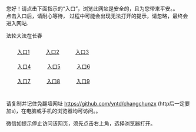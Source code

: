 您好！请点击下面指示的“入口”，浏览此网站是安全的，且为您带来平安。。 <br/>
点击入口后，请耐心等待， 过程中可能会出现无法打开的提示，请忽略，最终会进入网站. </br>

法轮大法在长春<br/>
<div style="padding:10px"><a style="margin:20px" target="_blank" href="https://dowqavlq2pldh.cloudfront.net/2Qpsp?gxshp" id="ccLink1" rel="nofollow">入口1</a> <a target="_blank" style="margin:20px" href="https://d1o0io7nhr69zd.cloudfront.net/2Qpsp?mulnswxh" id="ccLink2" rel="nofollow">入口2</a> <a style="margin:20px" target="_blank" href="https://d2ezi3rfk9w7ow.cloudfront.net/2Qpsp?cumqf" id="ccLink3" rel="nofollow">入口3</a></div>

<div style="padding:10px" ><a style="margin:20px" target="_blank" href="https://dowqavlq2pldh.cloudfront.net/2Qpsp?gxshp" id="ccLink4" rel="nofollow">入口4</a> <a style="margin:20px" href="https://d1o0io7nhr69zd.cloudfront.net/2Qpsp?mulnswxh" target="_blank" id="ccLink5" rel="nofollow">入口5</a> <a style="margin:20px" href="https://d2ezi3rfk9w7ow.cloudfront.net/2Qpsp?cumqf" target="_blank" id="ccLink6" rel="nofollow">入口6</a></div>

<div style="padding:10px"><a style="margin:20px" target="_blank" href="https://dowqavlq2pldh.cloudfront.net/2Qpsp?gxshp" id="ccLink7" rel="nofollow">入口7</a> <a style="margin:20px" href="https://d1o0io7nhr69zd.cloudfront.net/2Qpsp?mulnswxh" target="_blank" id="ccLink8" rel="nofollow">入口8</a> <a style="margin:20px" target="_blank" href="https://d2ezi3rfk9w7ow.cloudfront.net/2Qpsp?cumqf" id="ccLink9" rel="nofollow">入口9</a></div>

<br/>



请复制并记住免翻墙网址 https://github.com/yntd/changchunzx (http后一定要加s)，在电脑或手机的浏览器均可访问。。<br/>

微信如提示停止访问该网页，须先点击右上角，选择浏览器打开。
